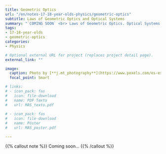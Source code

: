 ```yaml
---
title: Geometric Optics
url: "/en/notes-17-18-year-olds-physics/geometric-optics"
subtitle: Laws of Geometric Optics and Optical Systems
summary: "`COMING SOON` <br> Laws of Geometric Optics. Optical Systems. The Human Eye. Optical Instruments."
tags:
- 17-18-year-olds
- geometric-optics
categories:
- Physics

# Optional external URL for project (replaces project detail page).
external_link: ""

image:
  caption: Photo by [**j.mt_photography**](https://www.pexels.com/es-es/@j-mt_photography-628996) on [Pexels](https://www.pexels.com/es-es/)
  focal_point: Smart

# links:
# - icon_pack: fas
#   icon: file-download
#   name: PDF Texto
#   url: MAS_texto.pdf
  
# - icon_pack: fas
#   icon: file-download
#   name: Póster
#   url: MAS_poster.pdf

---
```


{{% callout note %}}
Coming soon...
{{% /callout %}}

